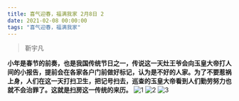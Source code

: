 ```yaml
---
title: 喜气迎春，福满我家 2月8日 2
date: 2021-02-08 00:00:00
tags: "喜气迎春，福满我家"
---
```

> 靳宇凡  

**小年是春节的前奏，也是我国传统节日之一，传说这一天灶王爷会向玉皇大帝打人间的小报告，提前会在各家各户门前做好标记，认为是不好的人家。为了不要惹祸上身，人们在这一天打扫卫生，把记号扫去，巡查的玉皇大帝看到人们勤劳努力也就不会治罪了。这就是扫房这一传统的来历。**
![1](1.jpg)
![2](2.jpg)
![3](3.jpg)
